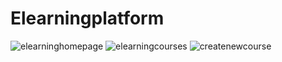 # Elearningplatform
![elearninghomepage](https://github.com/user-attachments/assets/96454535-42c1-4fbb-a4a6-971d6f518421)
![elearningcourses](https://github.com/user-attachments/assets/3b55c3b3-4ef3-414f-acde-dde8823fe816)
![createnewcourse](https://github.com/user-attachments/assets/0a1917db-7cf8-435c-82a4-c4fd5473f056)
